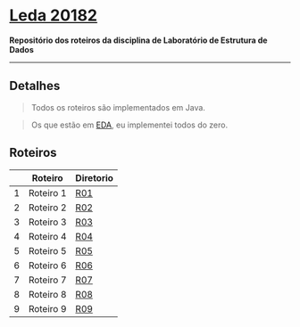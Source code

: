 # [Leda 20182](https://sites.google.com/a/computacao.ufcg.edu.br/ledaufcg/)

**Repositório dos roteiros da disciplina de Laboratório de Estrutura de Dados**

-------------

## Detalhes

> Todos os roteiros são implementados em Java.

> Os que estão em [EDA](https://github.com/RichElton/Leda-20182/tree/master/Eda), eu implementei todos do zero.

## Roteiros

|   | Roteiro              |  Diretorio  |
| - | -------------------- |  ---------  |
| 1 | Roteiro 1            | [R01](https://github.com/RichElton/Leda-20182/tree/master/R01-01-Rot-SimpleSorting-Simultaneous-Bubble-environment)|
| 2 | Roteiro 2            | [R02](https://github.com/RichElton/Leda-20182/tree/master/R02-01-Rot-RecursiveSorting-3-way-Quicksort-environment)|
| 3 | Roteiro 3            | [R03](https://github.com/RichElton/Leda-20182/tree/master/R03-01-Rot-LinearSorting-Countingsort-environment)|
| 4 | Roteiro 4            | [R04](https://github.com/RichElton/Leda-20182/tree/master/R04-01-Rot-Sorting-Gnome-e-Comb-environment)|
| 5 | Roteiro 5            | [R05](https://github.com/RichElton/Leda-20182/tree/master/R05-01-Rot-Pilha-FilaCircular-environment)|
| 6 | Roteiro 6            | [R06](https://github.com/RichElton/Leda-20182/tree/master/R06-01-Rot-Linked-list-abordagem-iterativa-environment)|
| 7 | Roteiro 7            | [R07](https://github.com/RichElton/Leda-20182/tree/master/R07-01-Rot-Linked-list-abordagem-recursiva-environment)|
| 8 | Roteiro 8            | [R08](https://github.com/RichElton/Leda-20182/tree/master/R08-01-Rot-TabelaHash-EndFechado-environment)|
| 9 | Roteiro 9            | [R09](https://github.com/RichElton/Leda-20182/tree/master/R09-01-Rot-TabelaHash-EndAberto-environment)|
